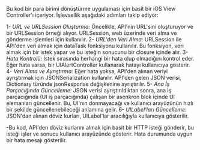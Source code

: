 Bu kod bir para birimi dönüştürme uygulaması için basit bir iOS View Controller'ı içeriyor. İşlevsellik aşağıdaki adımları takip ediyor:

1- *URL ve URLSession Oluşturma:* Öncelikle, API'nin URL'sini oluşturuyor ve bir URLSession örneği alıyor. URLSession, web üzerinde veri alma ve gönderme işlemleri için kullanılır.
2- *URL'den Veri Alma:* URLSession ile API'den veri almak için dataTask fonksiyonu kullanılır. Bu fonksiyon, veri almak için bir istek yapar ve bu isteğin sonucunu bir closure içinde alır.
3- *Hata Kontrolü:* İstek sırasında herhangi bir hata olup olmadığını kontrol eder. Eğer hata varsa, bir UIAlertController kullanarak hatayı kullanıcıya gösterir.
4- *Veri Alma ve Ayrıştırma:* Eğer hata yoksa, API'den alınan veriyi ayrıştırmak için JSONSerialization kullanılır. API'den gelen JSON verisi, Dictionary türünde jsonResponse değişkenine ayrıştırılır.
5- *Ana İş Parçacığında Güncelleme:* JSON verisi ayrıştırıldıktan sonra, ana iş parçacığında (UI iş parçacığında) çalışan bir asenkron blok içinde UI elemanları güncellenir. Bu, UI'nın donmayacağı ve kullanıcı arayüzünün hızlı bir şekilde güncellenebileceği anlamına gelir.
6- *UILabel'ları Güncelleme*: JSON'dan alınan döviz kurları, UILabel'lar aracılığıyla kullanıcıya gösterilir.

-Bu kod, API'den döviz kurlarını almak için basit bir HTTP isteği gönderir, bu isteği işler ve sonucu kullanıcı arayüzünde gösterir. Hata durumunda uygun bir hata mesajı gösterilir.
